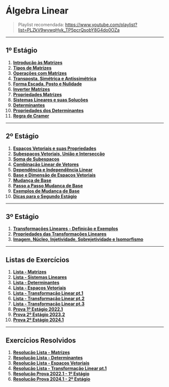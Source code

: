 # Álgebra Linear

> Playlist recomendada: https://www.youtube.com/playlist?list=PLZkV9wywqHyk_TP5pcrQsobY8G4do0OZa

---
## 1º Estágio

1. **[Introdução às Matrizes](teoria/introducaoMatrizes.md)**
2. **[Tipos de Matrizes](teoria/tiposMatrizes.md)**
3. **[Operações com Matrizes](teoria/operacoesMatrizes.md)**
4. **[Transposta, Simétrica e Antissimétrica](teoria/transpostaSimetricaAntissimetrica.md)**
5. **[Forma Escada, Posto e Nulidade](teoria/formaEscadaPostoNulidade.md)**
6. **[Inverter Matrizes](listas/matrizes_inversas.pdf)**
7. **[Propriedades Matrizes](teoria/propriedadesMatrizes.pdf)**
8. **[Sistemas Lineares e suas Soluções](teoria/SistemasLineares.pdf)**
9. **[Determinantes](teoria/Determinantes.pdf)**
10. **[Propriedades dos Determinantes](teoria/PropriedadeDeterminantes.md)**
11. **[Regra de Cramer](teoria/RegradeCramer.pdf)**

---
## 2º Estágio

1. **[Espaços Vetoriais e suas Propriedades](teoria/espacosVetoriais.pdf)**
2. **[Subespaços Vetoriais, União e Intersecção](teoria/Subespaços_Uniao_Interseccao.pdf)**
3. **[Soma de Subespaços](teoria/somaDeSubespaços.pdf)**
4. **[Combinação Linear de Vetores](teoria/CombinacaoLinearVetores.pdf)**
5. **[Dependência e Independência Linear](teoria/DependenciaIndependenciaLinear.pdf)**
6. **[Base e Dimensão de Espaços Vetoriais](teoria/BaseDimensao.pdf)**
7. **[Mudança de Base](teoria/aula-6-Mudanc%CC%A7a%20de%20base.pdf)**
8. **[Passo a Passo Mudança de Base](teoria/PassosMudarBase.md)**
9. **[Exemplos de Mudança de Base](teoria/exemplos_muda_base.pdf)**
10. **[Dicas para o Segundo Estágio](teoria/dicasSegundoEst.md)**

---
## 3º Estágio

1. **[Transformações Lineares - Definição e Exemplos](teoria/TransformacaoLinearPt1.md)**
2. **[Propriedades das Transformações Lineares](teoria/PropriedadesTransformacaoLinear.md)**
3. **[Imagem, Núcleo, Injetividade, Sobrejetividade e Isomorfismo](teoria/ConceitosImportantes.md)**

---
## Listas de Exercícios

1. **[Lista - Matrizes](listas/linear1.pdf)**
2. **[Lista - Sistemas Lineares](listas/linear2.pdf)**
3. **[Lista - Determinantes](listas/linear3.pdf)**
4. **[Lista - Espaços Vetoriais](listas/linear4.pdf)**
5. **[Lista - Transformação Linear pt.1](listas/listaTransformacaoLinear.pdf)**
6. **[Lista - Transformação Linear pt.2](listas/listaTransformacaoLinearPt2.pdf)**
7. **[Lista - Transformação Linear pt.3](listas/listaTransformacaoLinearPt3.pdf)**
8. **[Prova 1º Estágio 2022.1](listas/2022_1Tarde.pdf)**
9. **[Prova 2º Estágio 2023.2](resolucoes/ResolucaoEspacoVetorial/imgs/IMG_20240831_163709_812.jpg)**
10. **[Prova 2º Estágio 2024.1](teoria/IMG_20240903_135151_737.jpg)**

---
## Exercícios Resolvidos

1. **[Resolução Lista - Matrizes](resolucoes/ResolucaoLista01/README.md)**
2. **[Resolução Lista - Determinantes](resolucoes/ResolucaoLista03/README.md)**
3. **[Resolução Lista - Espaços Vetoriais](resolucoes/ResolucaoEspacoVetorial/resolucaoGPT.md)**
4. **[Resolução Lista - Transformação Linear pt.1](resolucoes/ResolucaoListaTransformacaoLinearPt1/README.md)**
5. **[Resolução Prova 2022.1 - 1º Estágio](resolucoes/ResolucaoProva2022_1/README.md)**
6. **[Resolução Prova 2024.1 - 2º Estágio](resolucoes/Resolucao20241/resolucao.md)**
